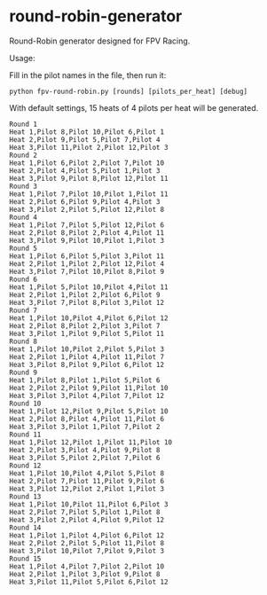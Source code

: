# round-robin-generator
Round-Robin generator designed for FPV Racing.

Usage:

Fill in the pilot names in the file, then run it:

```python fpv-round-robin.py [rounds] [pilots_per_heat] [debug]```

With default settings, 15 heats of 4 pilots per heat will be generated.

```
Round 1
Heat 1,Pilot 8,Pilot 10,Pilot 6,Pilot 1
Heat 2,Pilot 9,Pilot 5,Pilot 7,Pilot 4
Heat 3,Pilot 11,Pilot 2,Pilot 12,Pilot 3
Round 2
Heat 1,Pilot 6,Pilot 2,Pilot 7,Pilot 10
Heat 2,Pilot 4,Pilot 5,Pilot 1,Pilot 3
Heat 3,Pilot 9,Pilot 8,Pilot 12,Pilot 11
Round 3
Heat 1,Pilot 7,Pilot 10,Pilot 1,Pilot 11
Heat 2,Pilot 6,Pilot 9,Pilot 4,Pilot 3
Heat 3,Pilot 2,Pilot 5,Pilot 12,Pilot 8
Round 4
Heat 1,Pilot 7,Pilot 5,Pilot 12,Pilot 6
Heat 2,Pilot 8,Pilot 2,Pilot 4,Pilot 11
Heat 3,Pilot 9,Pilot 10,Pilot 1,Pilot 3
Round 5
Heat 1,Pilot 6,Pilot 5,Pilot 3,Pilot 11
Heat 2,Pilot 1,Pilot 2,Pilot 12,Pilot 4
Heat 3,Pilot 7,Pilot 10,Pilot 8,Pilot 9
Round 6
Heat 1,Pilot 5,Pilot 10,Pilot 4,Pilot 11
Heat 2,Pilot 1,Pilot 2,Pilot 6,Pilot 9
Heat 3,Pilot 7,Pilot 8,Pilot 3,Pilot 12
Round 7
Heat 1,Pilot 10,Pilot 4,Pilot 6,Pilot 12
Heat 2,Pilot 8,Pilot 2,Pilot 3,Pilot 7
Heat 3,Pilot 1,Pilot 9,Pilot 5,Pilot 11
Round 8
Heat 1,Pilot 10,Pilot 2,Pilot 5,Pilot 3
Heat 2,Pilot 1,Pilot 4,Pilot 11,Pilot 7
Heat 3,Pilot 8,Pilot 9,Pilot 6,Pilot 12
Round 9
Heat 1,Pilot 8,Pilot 1,Pilot 5,Pilot 6
Heat 2,Pilot 2,Pilot 9,Pilot 11,Pilot 10
Heat 3,Pilot 3,Pilot 4,Pilot 7,Pilot 12
Round 10
Heat 1,Pilot 12,Pilot 9,Pilot 5,Pilot 10
Heat 2,Pilot 8,Pilot 4,Pilot 11,Pilot 6
Heat 3,Pilot 3,Pilot 1,Pilot 7,Pilot 2
Round 11
Heat 1,Pilot 12,Pilot 1,Pilot 11,Pilot 10
Heat 2,Pilot 3,Pilot 4,Pilot 9,Pilot 8
Heat 3,Pilot 5,Pilot 2,Pilot 7,Pilot 6
Round 12
Heat 1,Pilot 10,Pilot 4,Pilot 5,Pilot 8
Heat 2,Pilot 7,Pilot 11,Pilot 9,Pilot 6
Heat 3,Pilot 12,Pilot 2,Pilot 1,Pilot 3
Round 13
Heat 1,Pilot 10,Pilot 11,Pilot 6,Pilot 3
Heat 2,Pilot 7,Pilot 5,Pilot 1,Pilot 8
Heat 3,Pilot 2,Pilot 4,Pilot 9,Pilot 12
Round 14
Heat 1,Pilot 1,Pilot 4,Pilot 6,Pilot 12
Heat 2,Pilot 2,Pilot 5,Pilot 11,Pilot 8
Heat 3,Pilot 10,Pilot 7,Pilot 9,Pilot 3
Round 15
Heat 1,Pilot 4,Pilot 7,Pilot 2,Pilot 10
Heat 2,Pilot 1,Pilot 3,Pilot 9,Pilot 8
Heat 3,Pilot 11,Pilot 5,Pilot 6,Pilot 12
```
